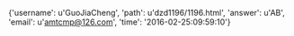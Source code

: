 {'username': u'GuoJiaCheng', 'path': u'dzd1196/1196.html', 'answer': u'AB', 'email': u'amtcmp@126.com', 'time': '2016-02-25:09:59:10'}
